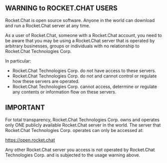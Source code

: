## WARNING to ROCKET.CHAT USERS

Rocket.Chat is open source software. Anyone in the world can download and run a Rocket.Chat server at any time.

As a user of Rocket.Chat, someone with a Rocket.Chat account, you need to be aware that you may be using a Rocket.Chat server that is operated by arbitrary businesses, groups or individuals with no relationship to Rocket.Chat Technologies Corp.

In particular:

- Rocket.Chat Technologies Corp. do not have access to these servers.  
- Rocket.Chat Technologies Corp. do not and cannot control or regulate how these servers are operated.   
- Rocket.Chat Technologies Corp. cannot access, determine or regulate any contents or information flow on these servers.

## IMPORTANT

For total transparency, Rocket.Chat Technologies Corp. owns and operates only ONE publicly available Rocket.Chat server in the world. The server that Rocket.Chat Technologies Corp. operates can only be accessed at:

https://open.rocket.chat     

Any other Rocket.Chat server you access is not operated by Rocket.Chat Technologies Corp. and is subjected to the usage warning above.
